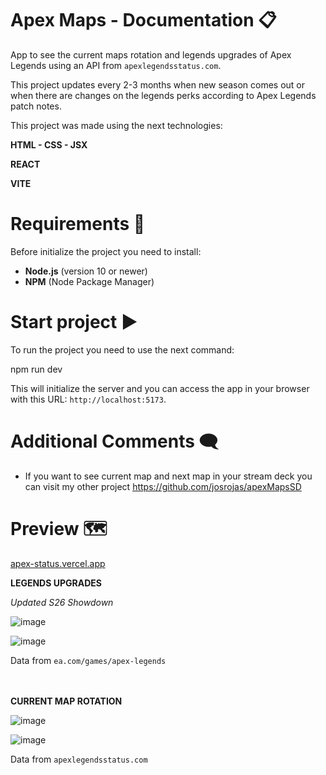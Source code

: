 # Apex Maps - Documentation 📋

App to see the current maps rotation and legends upgrades of Apex Legends using an API from `apexlegendsstatus.com`.

This project updates every 2-3 months when new season comes out or when there are changes on the legends perks according to Apex Legends patch notes.

This project was made using the next technologies:

**HTML - CSS - JSX**

**REACT**

**VITE**

# Requirements 🔎

Before initialize the project you need to install:

- **Node.js** (version 10 or newer)
- **NPM** (Node Package Manager)

# Start project ▶️

To run the project you need to use the next command:

npm run dev

This will initialize the server and you can access the app in your browser with this URL: `http://localhost:5173`. 

# Additional Comments 🗨
- If you want to see current map and next map in your stream deck you can visit my other project https://github.com/josrojas/apexMapsSD

# Preview 🗺

[apex-status.vercel.app](https://apex-status.vercel.app)

**LEGENDS UPGRADES** 

*Updated S26 Showdown*

![image](https://github.com/user-attachments/assets/bf26ac5a-c6fc-4b2d-8887-5326f0bb9523)

![image](https://github.com/user-attachments/assets/59f0d07e-99c9-40fb-85c7-58caf958deb7)

Data from `ea.com/games/apex-legends`
<br><br><br>

**CURRENT MAP ROTATION**

![image](https://github.com/user-attachments/assets/944f9346-f118-42f8-b135-d7bc16ebf716)

![image](https://github.com/user-attachments/assets/b9cd23ff-ec9d-4c28-80f6-0e087e915e08)

Data from `apexlegendsstatus.com`